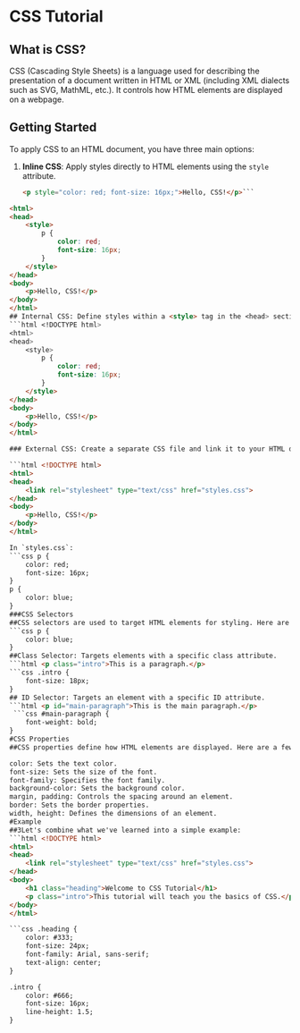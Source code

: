 # CSS Tutorial

## What is CSS?

CSS (Cascading Style Sheets) is a language used for describing the presentation of a document written in HTML or XML (including XML dialects such as SVG, MathML, etc.). It controls how HTML elements are displayed on a webpage.

## Getting Started

To apply CSS to an HTML document, you have three main options:

1. **Inline CSS**: Apply styles directly to HTML elements using the `style` attribute.

   ```html
   <p style="color: red; font-size: 16px;">Hello, CSS!</p>```
   
```html <!DOCTYPE html>
<html>
<head>
    <style>
        p {
            color: red;
            font-size: 16px;
        }
    </style>
</head>
<body>
    <p>Hello, CSS!</p>
</body>
</html>
## Internal CSS: Define styles within a <style> tag in the <head> section of your HTML document.
```html <!DOCTYPE html>
<html>
<head>
    <style>
        p {
            color: red;
            font-size: 16px;
        }
    </style>
</head>
<body>
    <p>Hello, CSS!</p>
</body>
</html>

### External CSS: Create a separate CSS file and link it to your HTML document using the <link> tag.

```html <!DOCTYPE html>
<html>
<head>
    <link rel="stylesheet" type="text/css" href="styles.css">
</head>
<body>
    <p>Hello, CSS!</p>
</body>
</html>

In `styles.css`:
```css p {
    color: red;
    font-size: 16px;
}
p {
    color: blue;
}
###CSS Selectors
##CSS selectors are used to target HTML elements for styling. Here are a few commonly used selectors:
```css p {
    color: blue;
}
##Class Selector: Targets elements with a specific class attribute.
```html <p class="intro">This is a paragraph.</p>
```css .intro {
    font-size: 18px;
}
## ID Selector: Targets an element with a specific ID attribute.
```html <p id="main-paragraph">This is the main paragraph.</p>
 ```css #main-paragraph {
    font-weight: bold;
}
#CSS Properties
##CSS properties define how HTML elements are displayed. Here are a few common properties:

color: Sets the text color.
font-size: Sets the size of the font.
font-family: Specifies the font family.
background-color: Sets the background color.
margin, padding: Controls the spacing around an element.
border: Sets the border properties.
width, height: Defines the dimensions of an element.
#Example
##3Let's combine what we've learned into a simple example:
```html <!DOCTYPE html>
<html>
<head>
    <link rel="stylesheet" type="text/css" href="styles.css">
</head>
<body>
    <h1 class="heading">Welcome to CSS Tutorial</h1>
    <p class="intro">This tutorial will teach you the basics of CSS.</p>
</body>
</html>

```css .heading {
    color: #333;
    font-size: 24px;
    font-family: Arial, sans-serif;
    text-align: center;
}

.intro {
    color: #666;
    font-size: 16px;
    line-height: 1.5;
}
